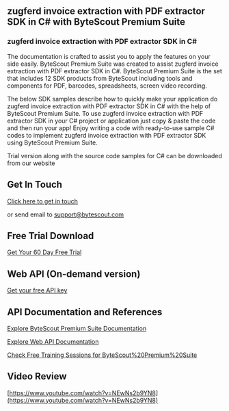 ## zugferd invoice extraction with PDF extractor SDK in C# with ByteScout Premium Suite

### zugferd invoice extraction with PDF extractor SDK in C#

The documentation is crafted to assist you to apply the features on your side easily. ByteScout Premium Suite was created to assist zugferd invoice extraction with PDF extractor SDK in C#. ByteScout Premium Suite is the set that includes 12 SDK products from ByteScout including tools and components for PDF, barcodes, spreadsheets, screen video recording.

The below SDK samples describe how to quickly make your application do zugferd invoice extraction with PDF extractor SDK in C# with the help of ByteScout Premium Suite. To use zugferd invoice extraction with PDF extractor SDK in your C# project or application just copy & paste the code and then run your app! Enjoy writing a code with ready-to-use sample C# codes to implement zugferd invoice extraction with PDF extractor SDK using ByteScout Premium Suite.

Trial version along with the source code samples for C# can be downloaded from our website

## Get In Touch

[Click here to get in touch](https://bytescout.zendesk.com/hc/en-us/requests/new?subject=ByteScout%20Premium%20Suite%20Question)

or send email to [support@bytescout.com](mailto:support@bytescout.com?subject=ByteScout%20Premium%20Suite%20Question) 

## Free Trial Download

[Get Your 60 Day Free Trial](https://bytescout.com/download/web-installer?utm_source=github-readme)

## Web API (On-demand version)

[Get your free API key](https://pdf.co/documentation/api?utm_source=github-readme)

## API Documentation and References

[Explore ByteScout Premium Suite Documentation](https://bytescout.com/documentation/index.html?utm_source=github-readme)

[Explore Web API Documentation](https://pdf.co/documentation/api?utm_source=github-readme)

[Check Free Training Sessions for ByteScout%20Premium%20Suite](https://academy.bytescout.com/)

## Video Review

[https://www.youtube.com/watch?v=NEwNs2b9YN8](https://www.youtube.com/watch?v=NEwNs2b9YN8)